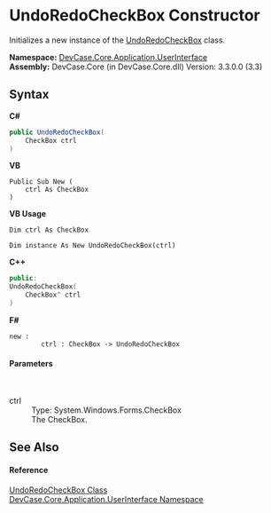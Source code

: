 # UndoRedoCheckBox Constructor 
 

Initializes a new instance of the <a href="T_DevCase_Core_Application_UserInterface_UndoRedoCheckBox">UndoRedoCheckBox</a> class.

**Namespace:**&nbsp;<a href="N_DevCase_Core_Application_UserInterface">DevCase.Core.Application.UserInterface</a><br />**Assembly:**&nbsp;DevCase.Core (in DevCase.Core.dll) Version: 3.3.0.0 (3.3)

## Syntax

**C#**<br />
``` C#
public UndoRedoCheckBox(
	CheckBox ctrl
)
```

**VB**<br />
``` VB
Public Sub New ( 
	ctrl As CheckBox
)
```

**VB Usage**<br />
``` VB Usage
Dim ctrl As CheckBox

Dim instance As New UndoRedoCheckBox(ctrl)
```

**C++**<br />
``` C++
public:
UndoRedoCheckBox(
	CheckBox^ ctrl
)
```

**F#**<br />
``` F#
new : 
        ctrl : CheckBox -> UndoRedoCheckBox
```


#### Parameters
&nbsp;<dl><dt>ctrl</dt><dd>Type: System.Windows.Forms.CheckBox<br />The CheckBox.</dd></dl>

## See Also


#### Reference
<a href="T_DevCase_Core_Application_UserInterface_UndoRedoCheckBox">UndoRedoCheckBox Class</a><br /><a href="N_DevCase_Core_Application_UserInterface">DevCase.Core.Application.UserInterface Namespace</a><br />